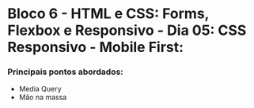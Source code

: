 # Bloco 6 - HTML e CSS: Forms, Flexbox e Responsivo - Dia 05: CSS Responsivo - Mobile First:
### Principais pontos abordados:
* Media Query
* Mão na massa
